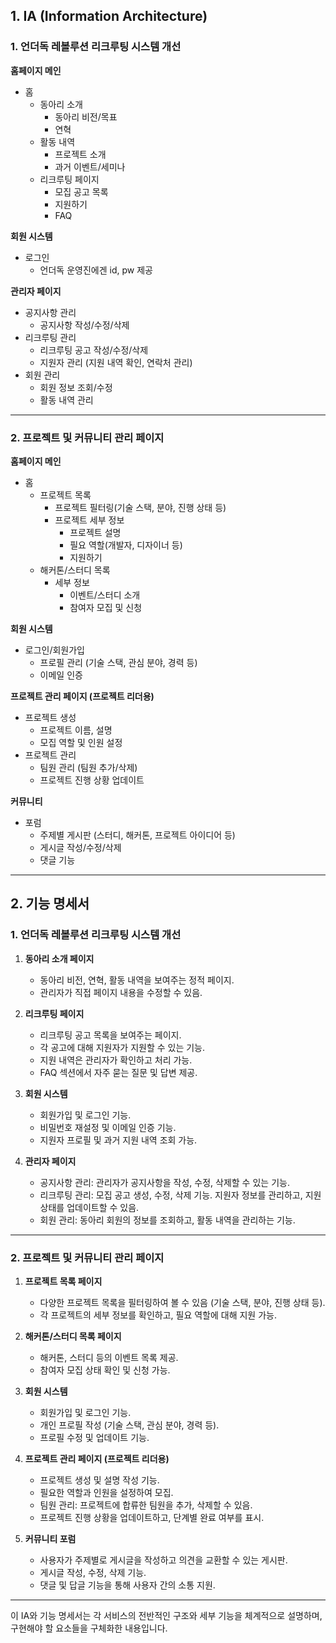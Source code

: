 ## 1. IA (Information Architecture)

### 1. 언더독 레볼루션 리크루팅 시스템 개선

**홈페이지 메인**
- 홈
  - 동아리 소개
    - 동아리 비전/목표
    - 연혁
  - 활동 내역
    - 프로젝트 소개
    - 과거 이벤트/세미나
  - 리크루팅 페이지
    - 모집 공고 목록
    - 지원하기
    - FAQ

**회원 시스템**
- 로그인
  - 언더독 운영진에겐 id, pw 제공

**관리자 페이지**
- 공지사항 관리
  - 공지사항 작성/수정/삭제
- 리크루팅 관리
  - 리크루팅 공고 작성/수정/삭제
  - 지원자 관리 (지원 내역 확인, 연락처 관리)
- 회원 관리
  - 회원 정보 조회/수정
  - 활동 내역 관리

---

### 2. 프로젝트 및 커뮤니티 관리 페이지

**홈페이지 메인**
- 홈
  - 프로젝트 목록
    - 프로젝트 필터링(기술 스택, 분야, 진행 상태 등)
    - 프로젝트 세부 정보
      - 프로젝트 설명
      - 필요 역할(개발자, 디자이너 등)
      - 지원하기
  - 해커톤/스터디 목록
    - 세부 정보
      - 이벤트/스터디 소개
      - 참여자 모집 및 신청

**회원 시스템**
- 로그인/회원가입
  - 프로필 관리 (기술 스택, 관심 분야, 경력 등)
  - 이메일 인증

**프로젝트 관리 페이지 (프로젝트 리더용)**
- 프로젝트 생성
  - 프로젝트 이름, 설명
  - 모집 역할 및 인원 설정
- 프로젝트 관리
  - 팀원 관리 (팀원 추가/삭제)
  - 프로젝트 진행 상황 업데이트

**커뮤니티**
- 포럼
  - 주제별 게시판 (스터디, 해커톤, 프로젝트 아이디어 등)
  - 게시글 작성/수정/삭제
  - 댓글 기능

---

## 2. 기능 명세서

### 1. 언더독 레볼루션 리크루팅 시스템 개선

1. **동아리 소개 페이지**
   - 동아리 비전, 연혁, 활동 내역을 보여주는 정적 페이지.
   - 관리자가 직접 페이지 내용을 수정할 수 있음.

2. **리크루팅 페이지**
   - 리크루팅 공고 목록을 보여주는 페이지.
   - 각 공고에 대해 지원자가 지원할 수 있는 기능.
   - 지원 내역은 관리자가 확인하고 처리 가능.
   - FAQ 섹션에서 자주 묻는 질문 및 답변 제공.

3. **회원 시스템**
   - 회원가입 및 로그인 기능.
   - 비밀번호 재설정 및 이메일 인증 기능.
   - 지원자 프로필 및 과거 지원 내역 조회 가능.

4. **관리자 페이지**
   - 공지사항 관리: 관리자가 공지사항을 작성, 수정, 삭제할 수 있는 기능.
   - 리크루팅 관리: 모집 공고 생성, 수정, 삭제 기능. 지원자 정보를 관리하고, 지원 상태를 업데이트할 수 있음.
   - 회원 관리: 동아리 회원의 정보를 조회하고, 활동 내역을 관리하는 기능.

---

### 2. 프로젝트 및 커뮤니티 관리 페이지

1. **프로젝트 목록 페이지**
   - 다양한 프로젝트 목록을 필터링하여 볼 수 있음 (기술 스택, 분야, 진행 상태 등).
   - 각 프로젝트의 세부 정보를 확인하고, 필요 역할에 대해 지원 가능.

2. **해커톤/스터디 목록 페이지**
   - 해커톤, 스터디 등의 이벤트 목록 제공.
   - 참여자 모집 상태 확인 및 신청 가능.

3. **회원 시스템**
   - 회원가입 및 로그인 기능.
   - 개인 프로필 작성 (기술 스택, 관심 분야, 경력 등).
   - 프로필 수정 및 업데이트 기능.

4. **프로젝트 관리 페이지 (프로젝트 리더용)**
   - 프로젝트 생성 및 설명 작성 기능.
   - 필요한 역할과 인원을 설정하여 모집.
   - 팀원 관리: 프로젝트에 합류한 팀원을 추가, 삭제할 수 있음.
   - 프로젝트 진행 상황을 업데이트하고, 단계별 완료 여부를 표시.

5. **커뮤니티 포럼**
   - 사용자가 주제별로 게시글을 작성하고 의견을 교환할 수 있는 게시판.
   - 게시글 작성, 수정, 삭제 기능.
   - 댓글 및 답글 기능을 통해 사용자 간의 소통 지원.

---

이 IA와 기능 명세서는 각 서비스의 전반적인 구조와 세부 기능을 체계적으로 설명하며, 구현해야 할 요소들을 구체화한 내용입니다.